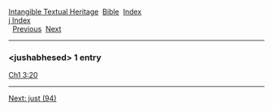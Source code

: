 [Intangible Textual Heritage](../../index)  [Bible](../index) 
[Index](index)   
[j Index](_j_)  
  [Previous](c06384)  [Next](c06386) 

------------------------------------------------------------------------

### &lt;jushabhesed&gt; 1 entry

[Ch1 3:20](../kjv/ch1003.htm#020)  

------------------------------------------------------------------------

[Next: just (94)](c06386)
